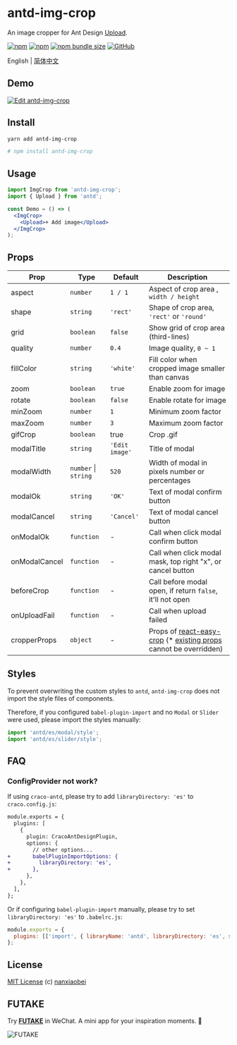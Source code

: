 # antd-img-crop

An image cropper for Ant Design [Upload](https://ant.design/components/upload/).

[![npm](https://img.shields.io/npm/v/antd-img-crop.svg?style=flat-square)](https://www.npmjs.com/package/antd-img-crop)
[![npm](https://img.shields.io/npm/dt/antd-img-crop?style=flat-square)](https://www.npmtrends.com/antd-img-crop)
[![npm bundle size](https://img.shields.io/bundlephobia/minzip/antd-img-crop?style=flat-square)](https://bundlephobia.com/result?p=antd-img-crop)
[![GitHub](https://img.shields.io/github/license/nanxiaobei/antd-img-crop?style=flat-square)](https://github.com/nanxiaobei/antd-img-crop/blob/main/LICENSE)

English | [简体中文](./README.zh-CN.md)

## Demo

[![Edit antd-img-crop](https://codesandbox.io/static/img/play-codesandbox.svg)](https://codesandbox.io/s/antd-img-crop-4qoom5p9x4?fontsize=14&hidenavigation=1&theme=dark)

## Install

```sh
yarn add antd-img-crop

# npm install antd-img-crop
```

## Usage

```jsx harmony
import ImgCrop from 'antd-img-crop';
import { Upload } from 'antd';

const Demo = () => (
  <ImgCrop>
    <Upload>+ Add image</Upload>
  </ImgCrop>
);
```

## Props

| Prop          | Type                 | Default        | Description                                                           |
| ------------- | -------------------- | -------------- | --------------------------------------------------------------------- |
| aspect        | `number`             | `1 / 1`        | Aspect of crop area , `width / height`                                |
| shape         | `string`             | `'rect'`       | Shape of crop area, `'rect'` or `'round'`                             |
| grid          | `boolean`            | `false`        | Show grid of crop area (third-lines)                                  |
| quality       | `number`             | `0.4`          | Image quality, `0 ~ 1`                                                |
| fillColor     | `string`             | `'white'`      | Fill color when cropped image smaller than canvas                     |
| zoom          | `boolean`            | `true`         | Enable zoom for image                                                 |
| rotate        | `boolean`            | `false`        | Enable rotate for image                                               |
| minZoom       | `number`             | `1`            | Minimum zoom factor                                                   |
| maxZoom       | `number`             | `3`            | Maximum zoom factor                                                   |
| gifCrop       | `boolean`             | true           |Crop .gif                                                    |
| modalTitle    | `string`             | `'Edit image'` | Title of modal                                                        |
| modalWidth    | `number` \| `string` | `520`          | Width of modal in pixels number or percentages                        |
| modalOk       | `string`             | `'OK'`         | Text of modal confirm button                                          |
| modalCancel   | `string`             | `'Cancel'`     | Text of modal cancel button                                           |
| onModalOk     | `function`           | -              | Call when click modal confirm button                                  |
| onModalCancel | `function`           | -              | Call when click modal mask, top right "x", or cancel button           |
| beforeCrop    | `function`           | -              | Call before modal open, if return `false`, it'll not open             |
| onUploadFail  | `function`           | -              | Call when upload failed                                               |
| cropperProps  | `object`             | -              | Props of [react-easy-crop] (\* [existing props] cannot be overridden) |

## Styles

To prevent overwriting the custom styles to `antd`, `antd-img-crop` does not import the style files of components.

Therefore, if you configured `babel-plugin-import` and no `Modal` or `Slider` were used, please import the styles manually:

```js
import 'antd/es/modal/style';
import 'antd/es/slider/style';
```

## FAQ

### ConfigProvider not work?

If using `craco-antd`, please try to add `libraryDirectory: 'es'` to `craco.config.js`:

```diff
module.exports = {
  plugins: [
    {
      plugin: CracoAntDesignPlugin,
      options: {
        // other options...
+       babelPluginImportOptions: {
+         libraryDirectory: 'es',
+       },
      },
    },
  ],
};
```

Or if configuring `babel-plugin-import` manually, please try to set `libraryDirectory: 'es'` to `.babelrc.js`:

```js
module.exports = {
  plugins: [['import', { libraryName: 'antd', libraryDirectory: 'es', style: true }]],
};
```

## License

[MIT License](https://github.com/nanxiaobei/antd-img-crop/blob/main/LICENSE) (c) [nanxiaobei](https://lee.so/)

[react-easy-crop]: https://github.com/ricardo-ch/react-easy-crop#props
[existing props]: https://github.com/nanxiaobei/antd-img-crop/blob/main/src/index.jsx#L78-L94

## FUTAKE

Try [**FUTAKE**](https://sotake.com/f) in WeChat. A mini app for your inspiration moments. 🌈

![FUTAKE](https://s3.jpg.cm/2021/09/21/IFG3wi.png)
